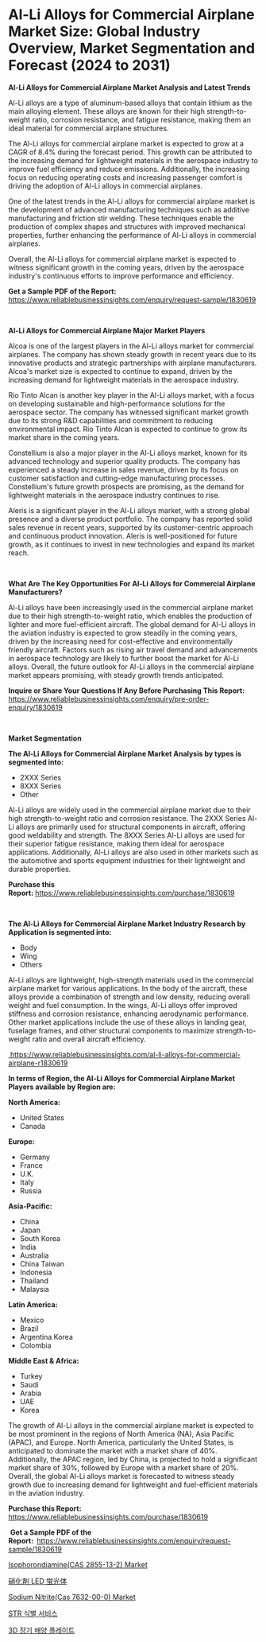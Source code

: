 <p><h1>Al-Li Alloys for Commercial Airplane Market Size: Global Industry Overview, Market Segmentation and Forecast (2024 to 2031)</h1></p><p><strong>Al-Li Alloys for Commercial Airplane Market Analysis and Latest Trends</strong></p>
<p><p>Al-Li alloys are a type of aluminum-based alloys that contain lithium as the main alloying element. These alloys are known for their high strength-to-weight ratio, corrosion resistance, and fatigue resistance, making them an ideal material for commercial airplane structures.</p><p>The Al-Li alloys for commercial airplane market is expected to grow at a CAGR of 8.4% during the forecast period. This growth can be attributed to the increasing demand for lightweight materials in the aerospace industry to improve fuel efficiency and reduce emissions. Additionally, the increasing focus on reducing operating costs and increasing passenger comfort is driving the adoption of Al-Li alloys in commercial airplanes.</p><p>One of the latest trends in the Al-Li alloys for commercial airplane market is the development of advanced manufacturing techniques such as additive manufacturing and friction stir welding. These techniques enable the production of complex shapes and structures with improved mechanical properties, further enhancing the performance of Al-Li alloys in commercial airplanes.</p><p>Overall, the Al-Li alloys for commercial airplane market is expected to witness significant growth in the coming years, driven by the aerospace industry's continuous efforts to improve performance and efficiency.</p></p>
<p><strong>Get a Sample PDF of the Report:&nbsp;</strong> <a href="https://www.reliablebusinessinsights.com/enquiry/request-sample/1830619">https://www.reliablebusinessinsights.com/enquiry/request-sample/1830619</a></p>
<p>&nbsp;</p>
<p><strong>Al-Li Alloys for Commercial Airplane Major Market Players</strong></p>
<p><p>Alcoa is one of the largest players in the Al-Li alloys market for commercial airplanes. The company has shown steady growth in recent years due to its innovative products and strategic partnerships with airplane manufacturers. Alcoa's market size is expected to continue to expand, driven by the increasing demand for lightweight materials in the aerospace industry.</p><p>Rio Tinto Alcan is another key player in the Al-Li alloys market, with a focus on developing sustainable and high-performance solutions for the aerospace sector. The company has witnessed significant market growth due to its strong R&D capabilities and commitment to reducing environmental impact. Rio Tinto Alcan is expected to continue to grow its market share in the coming years.</p><p>Constellium is also a major player in the Al-Li alloys market, known for its advanced technology and superior quality products. The company has experienced a steady increase in sales revenue, driven by its focus on customer satisfaction and cutting-edge manufacturing processes. Constellium's future growth prospects are promising, as the demand for lightweight materials in the aerospace industry continues to rise.</p><p>Aleris is a significant player in the Al-Li alloys market, with a strong global presence and a diverse product portfolio. The company has reported solid sales revenue in recent years, supported by its customer-centric approach and continuous product innovation. Aleris is well-positioned for future growth, as it continues to invest in new technologies and expand its market reach.</p></p>
<p>&nbsp;</p>
<p><strong>What Are The Key Opportunities For Al-Li Alloys for Commercial Airplane Manufacturers?</strong></p>
<p><p>Al-Li alloys have been increasingly used in the commercial airplane market due to their high strength-to-weight ratio, which enables the production of lighter and more fuel-efficient aircraft. The global demand for Al-Li alloys in the aviation industry is expected to grow steadily in the coming years, driven by the increasing need for cost-effective and environmentally friendly aircraft. Factors such as rising air travel demand and advancements in aerospace technology are likely to further boost the market for Al-Li alloys. Overall, the future outlook for Al-Li alloys in the commercial airplane market appears promising, with steady growth trends anticipated.</p></p>
<p><strong>Inquire or Share Your Questions If Any Before Purchasing This Report:</strong> <a href="https://www.reliablebusinessinsights.com/enquiry/pre-order-enquiry/1830619">https://www.reliablebusinessinsights.com/enquiry/pre-order-enquiry/1830619</a></p>
<p>&nbsp;</p>
<p><strong>Market Segmentation</strong></p>
<p><strong>The Al-Li Alloys for Commercial Airplane Market Analysis by types is segmented into:</strong></p>
<p><ul><li>2XXX Series</li><li>8XXX Series</li><li>Other</li></ul></p>
<p><p>Al-Li alloys are widely used in the commercial airplane market due to their high strength-to-weight ratio and corrosion resistance. The 2XXX Series Al-Li alloys are primarily used for structural components in aircraft, offering good weldability and strength. The 8XXX Series Al-Li alloys are used for their superior fatigue resistance, making them ideal for aerospace applications. Additionally, Al-Li alloys are also used in other markets such as the automotive and sports equipment industries for their lightweight and durable properties.</p></p>
<p><strong>Purchase this Report:&nbsp;</strong><a href="https://www.reliablebusinessinsights.com/purchase/1830619">https://www.reliablebusinessinsights.com/purchase/1830619</a></p>
<p>&nbsp;</p>
<p><strong>The Al-Li Alloys for Commercial Airplane Market Industry Research by Application is segmented into:</strong></p>
<p><ul><li>Body</li><li>Wing</li><li>Others</li></ul></p>
<p><p>Al-Li alloys are lightweight, high-strength materials used in the commercial airplane market for various applications. In the body of the aircraft, these alloys provide a combination of strength and low density, reducing overall weight and fuel consumption. In the wings, Al-Li alloys offer improved stiffness and corrosion resistance, enhancing aerodynamic performance. Other market applications include the use of these alloys in landing gear, fuselage frames, and other structural components to maximize strength-to-weight ratio and overall aircraft efficiency.</p></p>
<p><a href="https://www.reliablebusinessinsights.com/al-li-alloys-for-commercial-airplane-r1830619">&nbsp;https://www.reliablebusinessinsights.com/al-li-alloys-for-commercial-airplane-r1830619</a></p>
<p><strong>In terms of Region, the Al-Li Alloys for Commercial Airplane Market Players available by Region are:</strong></p>
<p>
    <p> <strong> North America: </strong>
        <ul>
            <li>United States</li>
            <li>Canada</li>
        </ul>
        </p> 
    <p> <strong> Europe: </strong>
        <ul>
            <li>Germany</li>
            <li>France</li>
            <li>U.K.</li>
            <li>Italy</li>
            <li>Russia</li>
        </ul>
        </p> 
    <p> <strong> Asia-Pacific: </strong>
        <ul>
            <li>China</li>
            <li>Japan</li>
            <li>South Korea</li>
            <li>India</li>
            <li>Australia</li>
            <li>China Taiwan</li>
            <li>Indonesia</li>
            <li>Thailand</li>
            <li>Malaysia</li>
        </ul>
        </p> 
    <p> <strong> Latin America: </strong>
        <ul>
            <li>Mexico</li>
            <li>Brazil</li>
            <li>Argentina Korea</li>
            <li>Colombia</li>
        </ul>
        </p> 
    <p> <strong> Middle East & Africa: </strong>
        <ul>
            <li>Turkey</li>
            <li>Saudi</li>
            <li>Arabia</li>
            <li>UAE</li>
            <li>Korea</li>
        </ul>
    </p>
    </p>
<p><p>The growth of Al-Li alloys in the commercial airplane market is expected to be most prominent in the regions of North America (NA), Asia Pacific (APAC), and Europe. North America, particularly the United States, is anticipated to dominate the market with a market share of 40%. Additionally, the APAC region, led by China, is projected to hold a significant market share of 30%, followed by Europe with a market share of 20%. Overall, the global Al-Li alloys market is forecasted to witness steady growth due to increasing demand for lightweight and fuel-efficient materials in the aviation industry.</p></p>
<p><strong>Purchase this Report: </strong><a href="https://www.reliablebusinessinsights.com/purchase/1830619">https://www.reliablebusinessinsights.com/purchase/1830619</a></p>
<p>&nbsp;<strong>Get a Sample PDF of the Report:&nbsp;&nbsp;</strong><a href="https://www.reliablebusinessinsights.com/enquiry/request-sample/1830619">https://www.reliablebusinessinsights.com/enquiry/request-sample/1830619</a></p>
<p><strong></strong></p>
<p><p><a href="https://github.com/rahu1506/Market-Research-Report-List-4/blob/main/isophorondiaminecas-2855-13-2-market.md">Isophorondiamine(CAS 2855-13-2) Market</a></p><p><a href="https://github.com/KenyonJohns/Market-Research-Report-List-1/blob/main/6178151138053.md">硝化剤 LED 蛍光体</a></p><p><a href="https://github.com/FassouRP/Market-Research-Report-List-5/blob/main/sodium-nitritecas-7632-00-0-market.md">Sodium Nitrite(Cas 7632-00-0) Market</a></p><p><a href="https://github.com/Gregost89076vddcv/Market-Research-Report-List-1/blob/main/5684313143870.md">STR 식별 서비스</a></p><p><a href="https://github.com/anton65482023/Market-Research-Report-List-1/blob/main/3867611143869.md">3D 장기 배양 플레이트</a></p></p>